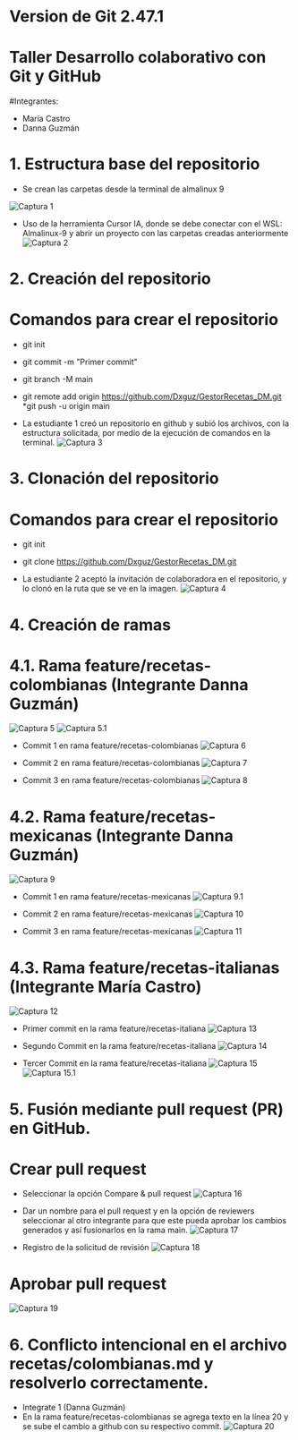 # Version de Git  2.47.1

# Taller Desarrollo colaborativo con Git y GitHub

#Integrantes:
* María Castro
* Danna Guzmán


# 1. Estructura base del repositorio
* Se crean las carpetas desde la terminal de almalinux 9

![Captura 1](../img/1.png)

* Uso de la herramienta Cursor IA, donde se debe conectar con el WSL: Almalinux-9 y abrir un proyecto con las carpetas creadas anteriormente
![Captura 2](../img/2.png)


# 2. Creación del repositorio

# Comandos para crear el repositorio
* git init
* git commit -m "Primer commit"
* git branch -M main
* git remote add origin https://github.com/Dxguz/GestorRecetas_DM.git
*git push -u origin main

* La estudiante 1 creó un repositorio en github y subió los archivos, con la estructura solicitada, por medio de la ejecución de comandos en la terminal.
![Captura 3](../img/3.png)


# 3. Clonación del repositorio

# Comandos para crear el repositorio
* git init
* git clone https://github.com/Dxguz/GestorRecetas_DM.git

* La estudiante 2 aceptó la invitación de colaboradora en el repositorio, y lo clonó en la ruta que se ve en la imagen.
![Captura 4](../img/4.png)


# 4. Creación de ramas

# 4.1. Rama feature/recetas-colombianas (Integrante Danna Guzmán)
![Captura 5](../img/5.png)
![Captura 5.1](../img/5.1.png)

* Commit 1 en rama feature/recetas-colombianas
![Captura 6](../img/6.png)

* Commit 2 en rama feature/recetas-colombianas
![Captura 7](../img/7.png)

* Commit 3 en rama feature/recetas-colombianas
![Captura 8](../img/8.png)


# 4.2. Rama feature/recetas-mexicanas (Integrante Danna Guzmán)
![Captura 9](../img/9.png)

* Commit 1 en rama feature/recetas-mexicanas
![Captura 9.1](../img/9.1.png)

* Commit 2 en rama feature/recetas-mexicanas
![Captura 10](../img/10.png)

* Commit 3 en rama feature/recetas-mexicanas
![Captura 11](../img/11.png)



# 4.3. Rama feature/recetas-italianas (Integrante María Castro)
![Captura 12](../img/12.png)

* Primer commit en la rama feature/recetas-italiana
![Captura 13](../img/13.png)

* Segundo Commit en la rama feature/recetas-italiana
![Captura 14](../img/14.png)
 
* Tercer Commit en la rama feature/recetas-italiana
![Captura 15](../img/15.png)
![Captura 15.1](../img/15.1.png)


# 5. Fusión mediante pull request (PR) en GitHub.

# Crear pull request 

* Seleccionar la opción Compare & pull request 
![Captura 16](../img/16.png)

* Dar un nombre para el pull request y en la opción de reviewers seleccionar al otro integrante para que este pueda aprobar los cambios generados y así fusionarlos en la rama main.
![Captura 17](../img/17.png)

* Registro de la solicitud de revisión
![Captura 18](../img/18.png)

# Aprobar pull request
![Captura 19](../img/18.png)



# 6. Conflicto intencional en el archivo recetas/colombianas.md y resolverlo correctamente. 

* Integrate 1 (Danna Guzmán)
* En la rama feature/recetas-colombianas se agrega texto en la línea 20 y se sube el cambio a github con su respectivo commit.
![Captura 20]()


